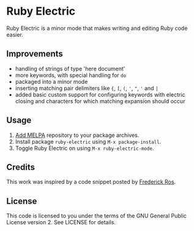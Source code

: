 Ruby Electric
=============

Ruby Electric is a minor mode that makes writing and editing Ruby code easier.

Improvements
------------

* handling of strings of type 'here document'
* more keywords, with special handling for `do`
* packaged into a minor mode
* inserting matching pair delimiters like `{`, `[`, `(`, `'`, `"`, `'` and `|`
* added basic custom support for configuring keywords with electric closing and characters for which matching expansion should occur

Usage
-----

1. [Add MELPA](http://melpa.milkbox.net/#installing) repository to your package archives.
2. Install package `ruby-electric` using `M-x package-install`.
3. Toggle Ruby Electric on using `M-x ruby-electric-mode`.

Credits
-------

This work was inspired by a code snippet posted by [Frederick Ros](https://github.com/sleeper).

License
-------

This code is licensed to you under the terms of the GNU General Public
License version 2. See LICENSE for details.
